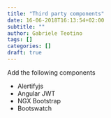```yaml
---
title: "Third party components"
date: 16-06-2018T16:13:54+02:00
subtitle: ""
author: Gabriele Teotino
tags: []
categories: []
draft: true
---
```


Add the following components

- Alertifyjs
- Angular JWT
- NGX Bootstrap
- Bootswatch
